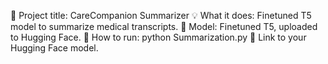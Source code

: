 📌 Project title: CareCompanion Summarizer
💡 What it does: Finetuned T5 model to summarize medical transcripts.
🧠 Model: Finetuned T5, uploaded to Hugging Face.
🚀 How to run:
python Summarization.py
🔗 Link to your Hugging Face model.
